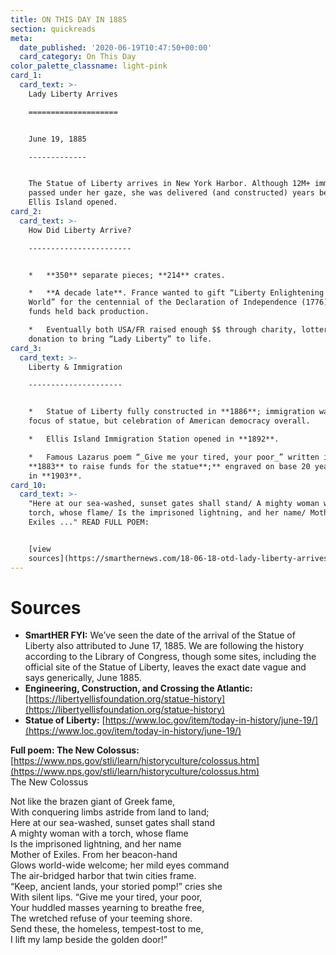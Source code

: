 ```yaml
---
title: ON THIS DAY IN 1885
section: quickreads
meta:
  date_published: '2020-06-19T10:47:50+00:00'
  card_category: On This Day
color_palette_classname: light-pink
card_1:
  card_text: >-
    Lady Liberty Arrives

    ====================


    June 19, 1885

    -------------


    The Statue of Liberty arrives in New York Harbor. Although 12M+ immigrants
    passed under her gaze, she was delivered (and constructed) years before
    Ellis Island opened.
card_2:
  card_text: >-
    How Did Liberty Arrive?

    -----------------------


    *   **350** separate pieces; **214** crates.

    *   **A decade late**. France wanted to gift “Liberty Enlightening the
    World” for the centennial of the Declaration of Independence (1776). Lack of
    funds held back production.

    *   Eventually both USA/FR raised enough $$ through charity, lottery, &
    donation to bring “Lady Liberty” to life.
card_3:
  card_text: >-
    Liberty & Immigration

    ---------------------


    *   Statue of Liberty fully constructed in **1886**; immigration wasn’t sole
    focus of statue, but celebration of American democracy overall.

    *   Ellis Island Immigration Station opened in **1892**.

    *   Famous Lazarus poem “_Give me your tired, your poor_” written in
    **1883** to raise funds for the statue**;** engraved on base 20 years later
    in **1903**.
card_10:
  card_text: >-
    "Here at our sea-washed, sunset gates shall stand/ A mighty woman with a
    torch, whose flame/ Is the imprisoned lightning, and her name/ Mother of
    Exiles ..." READ FULL POEM:


    [view
    sources](https://smarthernews.com/18-06-18-otd-lady-liberty-arrives-in-nyc/)
---
```

Sources
=======

*   **SmartHER FYI:** We’ve seen the date of the arrival of the Statue of Liberty also attributed to June 17, 1885. We are following the history according to the Library of Congress, though some sites, including the official site of the Statue of Liberty, leaves the exact date vague and says generically, June 1885.
*   **Engineering, Construction, and Crossing the Atlantic:** [https://libertyellisfoundation.org/statue-history](https://libertyellisfoundation.org/statue-history)
*   **Statue of Liberty:** [https://www.loc.gov/item/today-in-history/june-19/](https://www.loc.gov/item/today-in-history/june-19/)

**Full poem: The New Colossus:** [https://www.nps.gov/stli/learn/historyculture/colossus.htm](https://www.nps.gov/stli/learn/historyculture/colossus.htm)  
The New Colossus

Not like the brazen giant of Greek fame,  
With conquering limbs astride from land to land;  
Here at our sea-washed, sunset gates shall stand  
A mighty woman with a torch, whose flame  
Is the imprisoned lightning, and her name  
Mother of Exiles. From her beacon-hand  
Glows world-wide welcome; her mild eyes command  
The air-bridged harbor that twin cities frame.  
“Keep, ancient lands, your storied pomp!” cries she  
With silent lips. “Give me your tired, your poor,  
Your huddled masses yearning to breathe free,  
The wretched refuse of your teeming shore.  
Send these, the homeless, tempest-tost to me,  
I lift my lamp beside the golden door!”
